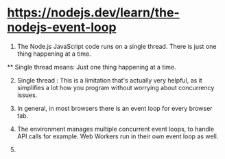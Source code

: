 # https://nodejs.dev/learn/the-nodejs-event-loop

1. The Node.js JavaScript code runs on a single thread. There is just one thing happening at a time.

** Single thread means: Just one thing happening at a time. 

2. Single thread : This is a limitation that's actually very helpful, as it simplifies a lot how you program without worrying about concurrency issues.

3. In general, in most browsers there is an event loop for every browser tab.

4. The environment manages multiple concurrent event loops, to handle API calls for example. Web Workers run in their own event loop as well.

5. 